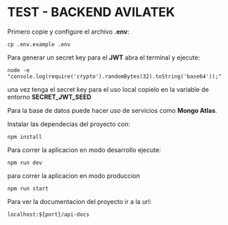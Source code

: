 # TEST - BACKEND AVILATEK

Primero copie y configure el archivo __.env__:

```
cp .env.example .env
```

Para generar un secret key para el __JWT__ abra el terminal y ejecute:

```
node -e "console.log(require('crypto').randomBytes(32).toString('base64'));"
```

una vez tenga el secret key para el uso local copielo en la variable de entorno __SECRET_JWT_SEED__

Para la base de datos puede hacer uso de servicios como __Mongo Atlas__.

Instalar las dependecias del proyecto con:
```
npm install
```

Para correr la aplicacion en modo desarrollo ejecute:
```
npm run dev
```

para correr la aplicacion en modo produccion
```
npm run start
```

Para ver la documentacion del proyecto
ir a la url: 
```
localhost:${port}/api-docs
```
